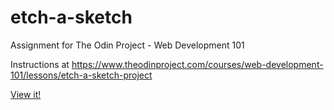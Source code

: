 # etch-a-sketch
Assignment for The Odin Project - Web Development 101

Instructions at https://www.theodinproject.com/courses/web-development-101/lessons/etch-a-sketch-project

[View it!](https://pwrignall.github.io/etch-a-sketch)